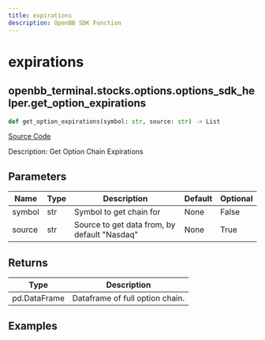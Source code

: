 ```yaml
---
title: expirations
description: OpenBB SDK Function
---
```


# expirations

## openbb_terminal.stocks.options.options_sdk_helper.get_option_expirations

```python title='openbb_terminal/stocks/options/options_sdk_helper.py'
def get_option_expirations(symbol: str, source: str) -> List
```
[Source Code](https://github.com/OpenBB-finance/OpenBBTerminal/tree/main/openbb_terminal/stocks/options/options_sdk_helper.py#L63)

Description: Get Option Chain Expirations

## Parameters

| Name | Type | Description | Default | Optional |
| ---- | ---- | ----------- | ------- | -------- |
| symbol | str | Symbol to get chain for | None | False |
| source | str | Source to get data from, by default "Nasdaq" | None | True |

## Returns

| Type | Description |
| ---- | ----------- |
| pd.DataFrame | Dataframe of full option chain. |

## Examples


